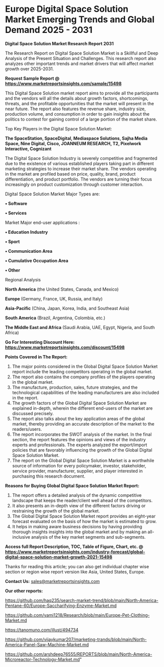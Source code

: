 # Europe Digital Space Solution Market Emerging Trends and Global Demand 2025 - 2031

<strong>Digital Space Solution Market Research Report 2031</strong>

The Research Report on Digital Space Solution Market is a Skillful and Deep Analysis of the Present Situation and Challenges. This research report also analyzes other important trends and market drivers that will affect market growth over 2025-2031.

<strong>Request Sample Report @ <a href=https://www.marketreportsinsights.com/sample/15498>https://www.marketreportsinsights.com/sample/15498</a></strong>

This Digital Space Solution market report aims to provide all the participants and the vendors will all the details about growth factors, shortcomings, threats, and the profitable opportunities that the market will present in the near future. The report also features the revenue share, industry size, production volume, and consumption in order to gain insights about the politics to contest for gaining control of a large portion of the market share.

Top Key Players in the Digital Space Solution Market:

<strong>The SpaceStation, SpaceDigital, Mediaspace Solutions, Sajha Media Space, Nine Digital, Cisco, JOANNEUM RESEARCH, T2, Pixelwork Interactive, Cognizant</strong>

The Digital Space Solution Industry is severely competitive and fragmented due to the existence of various established players taking part in different marketing strategies to increase their market share. The vendors operating in the market are profiled based on price, quality, brand, product differentiation, and product portfolio. The vendors are turning their focus increasingly on product customization through customer interaction.

Digital Space Solution Market Major Types are:

<strong>• Software

• Services</strong>

Market Major end-user applications :

<strong>• Education Industry

• Sport

• Communication Area

• Cumulative Occupation Area

• Other</strong>

Regional Analysis

</u><strong><b>North America</b></strong> (the United States, Canada, and Mexico)

<strong><b>Europe </b></strong>(Germany, France, UK, Russia, and Italy)

<strong><b>Asia-Pacific</b></strong> (China, Japan, Korea, India, and Southeast Asia)

<strong><b>South America</b></strong> (Brazil, Argentina, Colombia, etc.)

<strong><b>The Middle East and Africa</b></strong> (Saudi Arabia, UAE, Egypt, Nigeria, and South Africa)

<strong>Go For Interesting Discount Here: <a href=https://www.marketreportsinsights.com/discount/15498>https://www.marketreportsinsights.com/discount/15498</a></strong>

<strong>Points Covered in The Report:</strong>
<ol>
  <li>The major points considered in the Global Digital Space Solution Market report include the leading competitors operating in the global market.</li>
  <li>The report also contains the company profiles of the players operating in the global market.</li>
  <li>The manufacture, production, sales, future strategies, and the technological capabilities of the leading manufacturers are also included in the report.</li>
  <li>The growth factors of the Global Digital Space Solution Market are explained in-depth, wherein the different end-users of the market are discussed precisely.</li>
  <li>The report also talks about the key application areas of the global market, thereby providing an accurate description of the market to the readers/users.</li>
  <li>The report incorporates the SWOT analysis of the market. In the final section, the report features the opinions and views of the industry experts and professionals. The experts analyzed the export/import policies that are favorably influencing the growth of the Global Digital Space Solution Market.</li>
  <li>The report on the Global Digital Space Solution Market is a worthwhile source of information for every policymaker, investor, stakeholder, service provider, manufacturer, supplier, and player interested in purchasing this research document.</li>
</ol>
<strong>Reasons for Buying Global Digital Space Solution Market Report:</strong>

<ol>
  <li>The report offers a detailed analysis of the dynamic competitive landscape that keeps the reader/client well ahead of the competitors.</li>
  <li>It also presents an in-depth view of the different factors driving or restraining the growth of the global market.</li>
  <li>The Global Digital Space Solution Market report provides an eight-year forecast evaluated on the basis of how the market is estimated to grow.</li>
  <li>It helps in making aware business decisions by having providing thorough insights insights into the global market and by making an all-inclusive analysis of the key market segments and sub-segments.</li>
</ol>
<strong>Access full Report Description, TOC, Table of Figure, Chart, etc. @ <a href=https://www.marketreportsinsights.com/industry-forecast/global-digital-space-solution-market-growth-2021-15498>https://www.marketreportsinsights.com/industry-forecast/global-digital-space-solution-market-growth-2021-15498</a></strong>


Thanks for reading this article; you can also get individual chapter wise section or region wise report version like Asia, United States, Europe.

<strong>Contact Us:</strong>
sales@marketreportsinsights.com

<strong>Our other reports:</strong>

<a href=https://github.com/haq235/search-market-trend/blob/main/North-America-Pentane-60/Europe-Saccharifying-Enzyme-Market.md>https://github.com/haq235/search-market-trend/blob/main/North-America-Pentane-60/Europe-Saccharifying-Enzyme-Market.md</a>

<a href=https://github.com/yami1218/Research/blob/main/Europe-Pet-Clothing-Market.md>https://github.com/yami1218/Research/blob/main/Europe-Pet-Clothing-Market.md</a>

<a href=https://tanomuno.com/illust/494734>https://tanomuno.com/illust/494734</a>

<a href=https://github.com/vijaykumar207/marketing-trands/blob/main/North-America-Panel-Saw-Machine-Market.md>https://github.com/vijaykumar207/marketing-trands/blob/main/North-America-Panel-Saw-Machine-Market.md</a>

<a href=https://github.com/arshdeep76555/REPORTS/blob/main/North-America-Microreactor-Technology-Market.md>https://github.com/arshdeep76555/REPORTS/blob/main/North-America-Microreactor-Technology-Market.md</a>"
